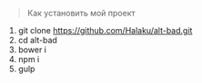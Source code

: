 > Как установить мой проект

1. git clone https://github.com/Halaku/alt-bad.git
2. cd alt-bad
3. bower i
4. npm i
5. gulp
